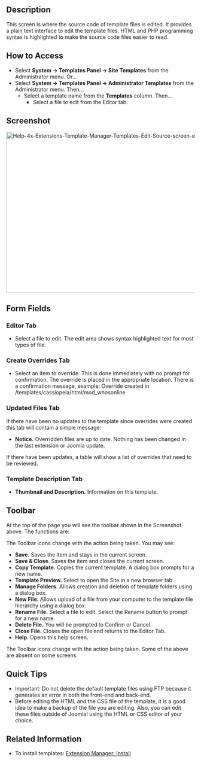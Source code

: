 <!-- Help4.x:Templates:_Customise_Source -->

## Description

This screen is where the source code of template files is edited. It
provides a plain text interface to edit the template files. HTML and PHP
programming syntax is highlighted to make the source code files easier
to read.

## How to Access

- Select **System **→** Templates Panel **→** Site Templates** from the
  Administrator menu. Or...
- Select **System **→** Templates Panel **→** Administrator Templates**
  from the Administrator menu. Then...
  - Select a template name from the **Templates** column. Then...
    - Select a file to edit from the Editor tab.

## Screenshot

<img
src="https://docs.joomla.org/images/9/90/Help-4x-Extensions-Template-Manager-Templates-Edit-Source-screen-en.png"
decoding="async" data-file-width="800" data-file-height="430"
width="800" height="430"
alt="Help-4x-Extensions-Template-Manager-Templates-Edit-Source-screen-en.png" />

## Form Fields

### Editor Tab

- Select a file to edit. The edit area shows syntax highlighted text for
  most types of file.

### Create Overrides Tab

- Select an item to override. This is done immediately with no prompt
  for confirmation. The override is placed in the appropriate location.
  There is a confirmation message, example: Override created in
  /templates/cassiopeia/html/mod_whosonline

### Updated Files Tab

If there have been no updates to the template since overrides were
created this tab will contain a simple message:

- **Notice.** Overridden files are up to date. Nothing has been changed
  in the last extension or Joomla update.

If there have been updates, a table will show a list of overrides that
need to be reviewed.

### Template Description Tab

- **Thumbnail and Description.** Information on this template.

## Toolbar

At the top of the page you will see the toolbar shown in the Screenshot
above. The functions are:

The Toolbar icons change with the action being taken. You may see:

- **Save.** Saves the item and stays in the current screen.
- **Save & Close**. Saves the item and closes the current screen.
- **Copy Template.** Copies the current template. A dialog box prompts
  for a new name.
- **Template Preview.** Select to open the Site in a new browser tab.
- **Manage Folders.** Allows creation and deletion of template folders
  using a dialog box.
- **New File.** Allows upload of a file from your computer to the
  template file hierarchy using a dialog box.
- **Rename File.** Select a file to edit. Select the Rename button to
  prompt for a new name.
- **Delete File.** You will be prompted to Confirm or Cancel.
- **Close File.** Closes the open file and returns to the Editor Tab.
- **Help**. Opens this help screen.

The Toolbar icons change with the action being taken. Some of the above
are absent on some screens.

## Quick Tips

- Important: Do not delete the default template files using FTP because
  it generates an error in both the front-end and back-end.
- Before editing the HTML and the CSS file of the template, it is a good
  idea to make a backup of the file you are editing. Also, you can edit
  these files outside of Joomla! using the HTML or CSS editor of your
  choice.

## Related Information

- To install templates: [Extension Manager:
  Install](https://docs.joomla.org/Help4.x:Extensions:_Install/en "Help4.x:Extensions: Install/en")
